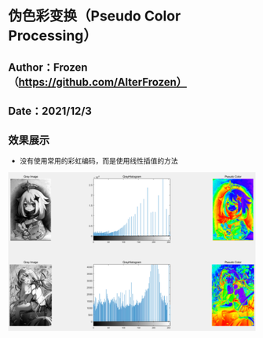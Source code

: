 # 伪色彩变换（Pseudo Color Processing）
## Author：Frozen（https://github.com/AlterFrozen）
## Date：2021/12/3
## 效果展示
- 没有使用常用的彩虹编码，而是使用线性插值的方法

![show](./show.png)